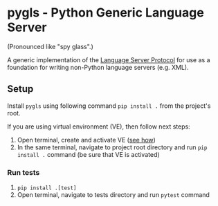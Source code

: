 # pygls - Python Generic Language Server

(Pronounced like "spy glass".)

A generic implementation of the [Language Server Protocol][1] for use as a foundation for writing non-Python language servers (e.g. XML).

[1]: https://microsoft.github.io/language-server-protocol/

## Setup

Install `pygls` using following command `pip install .` from the project's root.

If you are using virtual environment (VE), then follow next steps:

1. Open terminal, create and activate VE ([see how](https://docs.python.org/3/tutorial/venv.html))
2. In the same terminal, navigate to project root directory and run `pip install .` command (be sure that VE is activated)

### Run tests

1. `pip install .[test]`
2. Open terminal, navigate to tests directory and run `pytest` command
